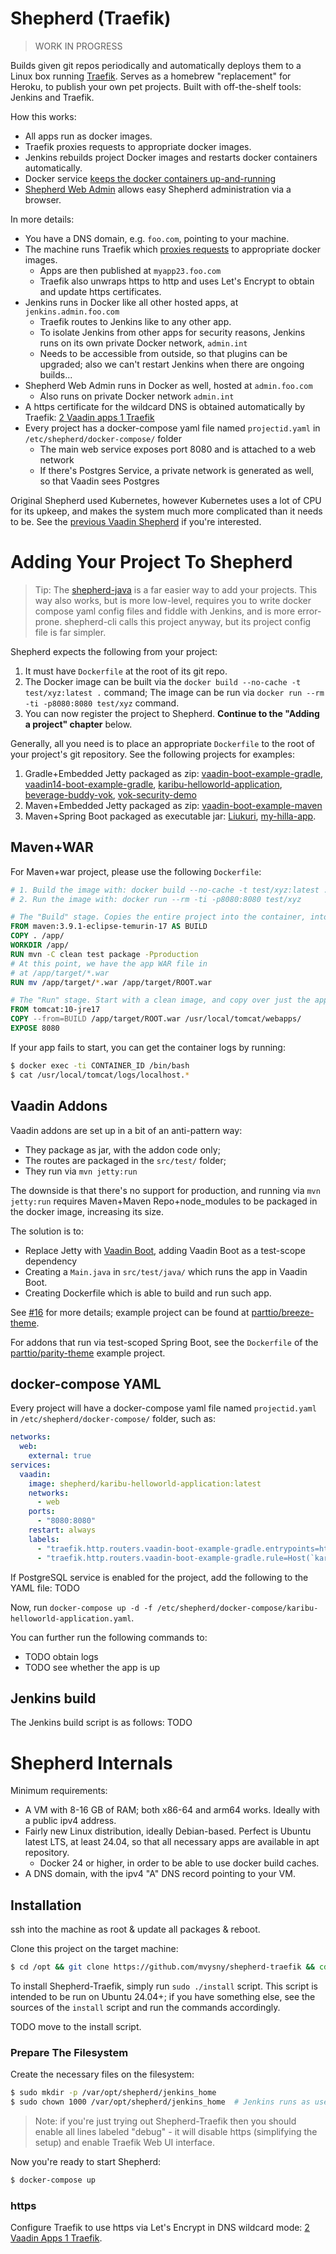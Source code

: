 # Shepherd (Traefik)

> WORK IN PROGRESS

Builds given git repos periodically and automatically deploys them to a Linux box running
[Traefik](https://traefik.io).
Serves as a homebrew "replacement" for Heroku, to publish your own pet projects.
Built with off-the-shelf tools: Jenkins and Traefik.

How this works:

* All apps run as docker images.
* Traefik proxies requests to appropriate docker images.
* Jenkins rebuilds project Docker images and restarts docker containers automatically.
* Docker service [keeps the docker containers up-and-running](https://mvysny.github.io/vaadin-docker-service/)
* [Shepherd Web Admin](https://github.com/mvysny/shepherd-java-client) allows easy Shepherd administration via a browser.

In more details:
* You have a DNS domain, e.g. `foo.com`, pointing to your machine.
* The machine runs Traefik which [proxies requests](https://mvysny.github.io/2-vaadin-apps-1-traefik/) to appropriate docker images.
  * Apps are then published at `myapp23.foo.com`
  * Traefik also unwraps https to http and uses Let's Encrypt to obtain and update https certificates.
* Jenkins runs in Docker like all other hosted apps, at `jenkins.admin.foo.com`
  * Traefik routes to Jenkins like to any other app.
  * To isolate Jenkins from other apps for security reasons, Jenkins runs on its own private Docker network, `admin.int`
  * Needs to be accessible from outside, so that plugins can be upgraded; also we can't restart Jenkins when there are ongoing builds...
* Shepherd Web Admin runs in Docker as well, hosted at `admin.foo.com`
  * Also runs on private Docker network `admin.int`
* A https certificate for the wildcard DNS is obtained automatically by Traefik: [2 Vaadin apps 1 Traefik](https://mvysny.github.io/2-vaadin-apps-1-traefik/)
* Every project has a docker-compose yaml file named `projectid.yaml` in `/etc/shepherd/docker-compose/` folder
  * The main web service exposes port 8080 and is attached to a web network
  * If there's Postgres Service, a private network is generated as well, so that Vaadin sees Postgres

Original Shepherd used Kubernetes, however Kubernetes uses a lot of CPU for its upkeep,
and makes the system much more complicated than it needs to be. See the [previous Vaadin Shepherd](https://github.com/mvysny/shepherd)
if you're interested.

# Adding Your Project To Shepherd

> Tip: The [shepherd-java](https://github.com/mvysny/shepherd-java-client) is a far easier way to add your projects.
> This way also works, but is more low-level, requires you to write docker compose yaml config files and fiddle with Jenkins,
> and is more error-prone. shepherd-cli calls this project anyway, but its project config file is far simpler.

Shepherd expects the following from your project:

1. It must have `Dockerfile` at the root of its git repo.
2. The Docker image can be built via the `docker build --no-cache -t test/xyz:latest .` command;
   The image can be run via `docker run --rm -ti -p8080:8080 test/xyz` command.
3. You can now register the project to Shepherd. **Continue to the "Adding a project" chapter** below.

Generally, all you need is to place an appropriate `Dockerfile` to the root of your project's git repository.
See the following projects for examples:

1. Gradle+Embedded Jetty packaged as zip: [vaadin-boot-example-gradle](https://github.com/mvysny/vaadin-boot-example-gradle),
   [vaadin14-boot-example-gradle](https://github.com/mvysny/vaadin14-boot-example-gradle),
   [karibu-helloworld-application](https://github.com/mvysny/karibu-helloworld-application),
   [beverage-buddy-vok](https://github.com/mvysny/beverage-buddy-vok),
   [vok-security-demo](https://github.com/mvysny/vok-security-demo)
2. Maven+Embedded Jetty packaged as zip: [vaadin-boot-example-maven](https://github.com/mvysny/vaadin-boot-example-maven)
3. Maven+Spring Boot packaged as executable jar: [Liukuri](https://github.com/vesanieminen/ElectricityCostDashboard),
   [my-hilla-app](https://github.com/mvysny/my-hilla-app).

## Maven+WAR

For Maven+war project, please use the following `Dockerfile`:

```dockerfile
# 1. Build the image with: docker build --no-cache -t test/xyz:latest .
# 2. Run the image with: docker run --rm -ti -p8080:8080 test/xyz

# The "Build" stage. Copies the entire project into the container, into the /app/ folder, and builds it.
FROM maven:3.9.1-eclipse-temurin-17 AS BUILD
COPY . /app/
WORKDIR /app/
RUN mvn -C clean test package -Pproduction
# At this point, we have the app WAR file in
# at /app/target/*.war
RUN mv /app/target/*.war /app/target/ROOT.war

# The "Run" stage. Start with a clean image, and copy over just the app itself, omitting gradle, npm and any intermediate build files.
FROM tomcat:10-jre17
COPY --from=BUILD /app/target/ROOT.war /usr/local/tomcat/webapps/
EXPOSE 8080
```

If your app fails to start, you can get the container logs by running:
```bash
$ docker exec -ti CONTAINER_ID /bin/bash
$ cat /usr/local/tomcat/logs/localhost.*
```

## Vaadin Addons

Vaadin addons are set up in a bit of an anti-pattern way:

* They package as jar, with the addon code only;
* The routes are packaged in the `src/test/` folder;
* They run via `mvn jetty:run`

The downside is that there's no support for production, and running via `mvn jetty:run`
requires Maven+Maven Repo+node_modules to be packaged in the docker image, increasing its size.

The solution is to:

* Replace Jetty with [Vaadin Boot](https://github.com/mvysny/vaadin-boot), adding Vaadin Boot as a test-scope dependency
* Creating a `Main.java` in `src/test/java/` which runs the app in Vaadin Boot.
* Creating Dockerfile which is able to build and run such app.

See [#16](https://github.com/mvysny/shepherd/issues/16) for more details; example project can be found at [parttio/breeze-theme](https://github.com/parttio/breeze-theme).

For addons that run via test-scoped Spring Boot, see the `Dockerfile` of the [parttio/parity-theme](https://github.com/parttio/parity-theme) example project.

## docker-compose YAML

Every project will have a docker-compose yaml file named `projectid.yaml` in `/etc/shepherd/docker-compose/` folder, such as:
```yaml
networks:
  web:
    external: true
services:
  vaadin:
    image: shepherd/karibu-helloworld-application:latest
    networks:
      - web
    ports:
      - "8080:8080"
    restart: always
    labels:
      - "traefik.http.routers.vaadin-boot-example-gradle.entrypoints=http"
      - "traefik.http.routers.vaadin-boot-example-gradle.rule=Host(`karibu-helloworld-application.v-herd2.eu`)"
```

If PostgreSQL service is enabled for the project, add the following to the YAML file: TODO

Now, run `docker-compose up -d -f /etc/shepherd/docker-compose/karibu-helloworld-application.yaml`.

You can further run the following commands to:
- TODO obtain logs
- TODO see whether the app is up

## Jenkins build

The Jenkins build script is as follows: TODO

# Shepherd Internals

Minimum requirements:

* A VM with 8-16 GB of RAM; both x86-64 and arm64 works. Ideally with a public ipv4 address.
* Fairly new Linux distribution, ideally Debian-based. Perfect is Ubuntu latest LTS, at least 24.04, so that
  all necessary apps are available in apt repository.
  * Docker 24 or higher, in order to be able to use docker build caches.
* A DNS domain, with the ipv4 "A" DNS record pointing to your VM.

## Installation

ssh into the machine as root & update all packages & reboot.

Clone this project on the target machine:
```bash
$ cd /opt && git clone https://github.com/mvysny/shepherd-traefik && cd shepherd-traefik
```

To install Shepherd-Traefik, simply run `sudo ./install` script. This script is intended
to be run on Ubuntu 24.04+; if you have something else, see the sources of the `install`
script and run the commands accordingly.

TODO move to the install script.

### Prepare The Filesystem

Create the necessary files on the filesystem:
```bash
$ sudo mkdir -p /var/opt/shepherd/jenkins_home
$ sudo chown 1000 /var/opt/shepherd/jenkins_home  # Jenkins runs as user 1000
```
> Note: if you're just trying out Shepherd-Traefik then you should enable all lines labeled
> "debug" - it will disable https (simplifying the setup) and enable Traefik Web UI interface.

Now you're ready to start Shepherd:
```bash
$ docker-compose up
```
### https

Configure Traefik to use https via Let's Encrypt in DNS wildcard mode:
[2 Vaadin Apps 1 Traefik](https://mvysny.github.io/2-vaadin-apps-1-traefik/).
